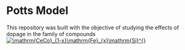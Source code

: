 # Potts Model
This repository was built with the objective of studying the effects of dopage in the family of compounds <a href="https://www.codecogs.com/eqnedit.php?latex=\inline&space;\dpi{120}&space;\mathrm{CeCo}_{1-x}\mathrm{Fe}_{x}\mathrm{Si}^{}" target="_blank"><img src="https://latex.codecogs.com/gif.latex?\inline&space;\dpi{120}&space;\mathrm{CeCo}_{1-x}\mathrm{Fe}_{x}\mathrm{Si}^{}" title="\mathrm{CeCo}_{1-x}\mathrm{Fe}_{x}\mathrm{Si}^{}" /></a>
